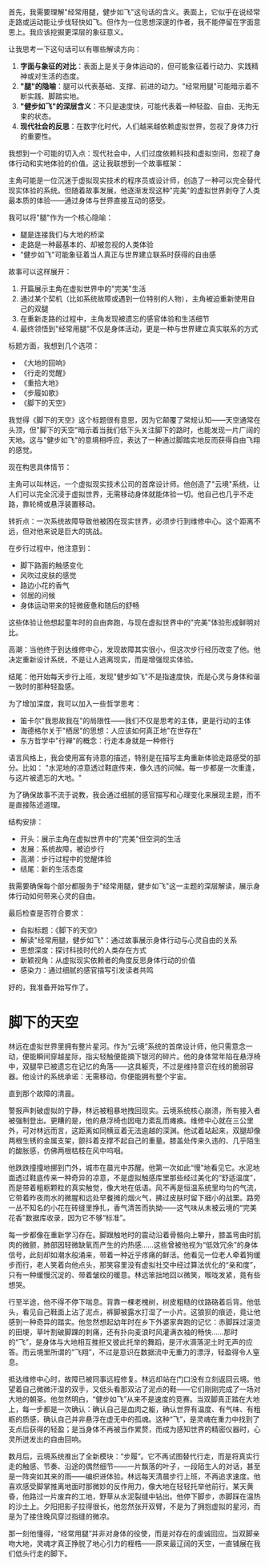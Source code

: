 <ReasoningChainRenderer>
首先，我需要理解"经常用腿，健步如飞"这句话的含义。表面上，它似乎在说经常走路或运动能让步伐轻快如飞。但作为一位思想深邃的作者，我不能停留在字面意思上。我应该挖掘更深层的象征意义。

让我思考一下这句话可以有哪些解读方向：

1. **字面与象征的对比**：表面上是关于身体运动的，但可能象征着行动力、实践精神或对生活的态度。
2. **"腿"的隐喻**：腿可以代表基础、支撑、前进的动力。"经常用腿"可能暗示着不断实践、脚踏实地。
3. **"健步如飞"的深层含义**：不只是速度快，可能代表着一种轻盈、自由、无拘无束的状态。
4. **现代社会的反思**：在数字化时代，人们越来越依赖虚拟世界，忽视了身体力行的重要性。

我想到一个可能的切入点：现代社会中，人们过度依赖科技和虚拟空间，忽视了身体行动和实地体验的价值。这让我联想到一个故事框架：

主角可能是一位沉迷于虚拟现实技术的程序员或设计师，创造了一种可以完全替代现实体验的系统。但随着故事发展，他逐渐发现这种"完美"的虚拟世界剥夺了人类最本质的体验——通过身体与世界直接互动的感受。

我可以将"腿"作为一个核心隐喻：
- 腿是连接我们与大地的桥梁
- 走路是一种最基本的、却被忽视的人类体验
- "健步如飞"可能象征着当人真正与世界建立联系时获得的自由感

故事可以这样展开：
1. 开篇展示主角在虚拟世界中的"完美"生活
2. 通过某个契机（比如系统故障或遇到一位特别的人物），主角被迫重新使用自己的双腿
3. 在重新走路的过程中，主角发现被遗忘的感官体验和生活细节
4. 最终领悟到"经常用腿"不仅是身体活动，更是一种与世界建立真实联系的方式

标题方面，我想到几个选项：
- 《大地的回响》
- 《行走的觉醒》
- 《重拾大地》
- 《步履如歌》
- 《脚下的天空》

我觉得《脚下的天空》这个标题很有意思，因为它颠覆了常规认知——天空通常在头顶，但"脚下的天空"暗示着当我们低下头关注脚下的路时，也能发现一片广阔的天地。这与"健步如飞"的意境相呼应，表达了一种通过脚踏实地反而获得自由飞翔的感觉。

现在构思具体情节：

主角可以叫林远，一个虚拟现实技术公司的首席设计师。他创造了"云境"系统，让人们可以完全沉浸于虚拟世界，无需移动身体就能体验一切。他自己也几乎不走路，靠轮椅或悬浮装置移动。

转折点：一次系统故障导致他被困在现实世界，必须步行到维修中心。这个距离不远，但对他来说是巨大的挑战。

在步行过程中，他注意到：
- 脚下路面的触感变化
- 风吹过皮肤的感觉
- 路边小花的香气
- 邻居的问候
- 身体运动带来的轻微疲惫和随后的舒畅

这些体验让他想起童年时的自由奔跑，与现在虚拟世界中的"完美"体验形成鲜明对比。

高潮：当他终于到达维修中心，发现故障其实很小，但这次步行经历改变了他。他决定重新设计系统，不是让人逃离现实，而是增强现实体验。

结尾：他开始每天步行上班，发现"健步如飞"不是指速度快，而是心灵与身体和谐一致时的那种轻盈感。

为了增加深度，我可以加入一些哲学思考：
- 笛卡尔"我思故我在"的局限性——我们不仅是思考的主体，更是行动的主体
- 海德格尔关于"栖居"的思想：人应该如何真正地"在世存在"
- 东方哲学中"行禅"的概念：行走本身就是一种修行

语言风格上，我会使用富有诗意的描述，特别是在描写主角重新体验走路感受的部分。比如：
"水泥地的凉意透过鞋底传来，像久违的问候。每一步都是一次重逢，与这片被遗忘的大地。"

为了确保故事不流于说教，我会通过细腻的感官描写和心理变化来展现主题，而不是直接陈述道理。

结构安排：
- 开头：展示主角在虚拟世界中的"完美"但空洞的生活
- 发展：系统故障，被迫步行
- 高潮：步行过程中的觉醒体验
- 结尾：新的生活态度

我需要确保每个部分都服务于"经常用腿，健步如飞"这一主题的深层解读，展示身体行动如何带来心灵的自由。

最后检查是否符合要求：
- 自拟标题：《脚下的天空》
- 解读"经常用腿，健步如飞"：通过故事展示身体行动与心灵自由的关系
- 思想深度：探讨科技时代的人类存在方式
- 新颖视角：从虚拟现实依赖者的角度反思身体行动的价值
- 感染力：通过细腻的感官描写引发读者共鸣

好的，我准备开始写作了。
</ReasoningChainRenderer>

# 脚下的天空

林远在虚拟世界里拥有整片星河。作为“云境”系统的首席设计师，他只需意念一动，便能瞬间穿越星际，指尖轻触便能摘下银河的碎片。他的身体常年陷在悬浮椅中，双腿早已被遗忘在记忆的角落——这具躯壳，不过是维持意识在线的脆弱容器。他设计的系统承诺：无需移动，你便能拥有整个宇宙。

直到那个故障的清晨。

警报声刺破虚拟的宁静，林远被粗暴地拽回现实。云境系统核心崩溃，所有接入者被强制登出。更糟的是，他的悬浮椅也因电力紊乱而瘫痪。维修中心就在三公里外，可对林远而言，这距离如同横亘着无法逾越的深渊。他试着站起来，双腿却像两根生锈的金属支架，颤抖着支撑不起自己的重量。膝盖处传来久违的、几乎陌生的酸胀感，仿佛两根枯枝在风中呜咽。

他跌跌撞撞地挪到门外，城市在晨光中苏醒。他第一次如此“慢”地看见它。水泥地面透过鞋底传来一种奇异的凉意，不是虚拟触感库里那些经过美化的“舒适温度”，而是带着粗粝颗粒的真实触觉，像大地在低语。风不再是恒温系统里均匀的气流，它带着昨夜雨水的微腥和远处早餐摊的烟火气，拂过皮肤时留下细小的战栗。路旁一丛不知名的小花在砖缝里挣扎，香气清苦而执拗——这气味从未被云境的“完美花香”数据库收录，因为它不够“标准”。

每一步都像在重新学习存在。脚跟触地时的震动沿着骨骼向上攀升，膝盖弯曲时肌肉的微颤，肺部因轻微缺氧而产生的灼热感……这些曾被他视为“低效冗余”的身体信号，此刻却如潮水般涌来，带着一种近乎疼痛的鲜活。他看见一位老人牵着狗缓步而行，老人笑着向他点头，那笑容里没有虚拟社交中经过算法优化的“亲和度”，只有一种缓慢沉淀的、带着皱纹的暖意。林远笨拙地回以微笑，喉咙发紧，竟有些想哭。

行至半途，他不得不停下喘息。背靠一棵老槐树，树皮粗糙的纹路硌着后背。他低头，看见自己鞋面上沾了泥点，裤脚被露水打湿了一小片。这狼狈的痕迹，竟让他感到一种奇异的踏实。他忽然想起幼年时在乡下外婆家奔跑的记忆：赤脚踩过滚烫的田埂，草叶割破脚踝的刺痛，还有扑向麦浪时风灌满衣袖的畅快……那时的“飞”，是身体与大地相互推拒又彼此托举的舞蹈，是汗水滴落泥土时无声的应答。而云境里所谓的“飞翔”，不过是意识在数据流中无重力的漂浮，轻盈得令人窒息。

抵达维修中心时，故障已被同事远程修复。林远却站在门口没有立刻返回云境。他望着自己微微汗湿的双手，又低头看那双沾了泥点的鞋——它们刚刚完成了一场对大地的朝圣。他忽然明白，“健步如飞”从来不是速度的竞赛。当双脚真正踏在大地上，每一步都是一次确认：确认自己是血肉之躯，确认世界有温度、有气味、有粗粝的质感，确认自己并非悬浮在虚无中的孤魂。这种“飞”，是灵魂在重力中找到了支点后获得的轻盈；是当身体不再被当作累赘，而成为感知世界的精密仪器时，心灵所迸发出的自由回响。

数月后，云境系统推出了全新模块：“步履”。它不再试图替代行走，而是将真实行走的触感、节奏、沿途的偶然细节——一片飘落的叶子，一段陌生人的对话，甚至是一阵突如其来的雨——编织进体验。林远每天清晨步行上班，不再追求速度。他喜欢感受脚掌推离地面时那微妙的反作用力，像大地在轻轻托举他前行。某天黄昏，他路过一片废弃的工地，野草从水泥裂缝中钻出。他停下脚步，赤脚踩在温热的沙土上。夕阳把影子拉得很长，他忽然张开双臂，不是为了拥抱虚拟的星河，而是为了接住晚风穿过指缝的微凉。

那一刻他懂得，“经常用腿”并非对身体的役使，而是对存在的虔诚回应。当双脚亲吻大地，灵魂才真正挣脱了地心引力的桎梏——原来最辽阔的天空，一直铺展在我们低头行走的脚下。